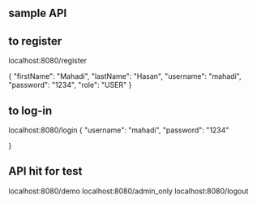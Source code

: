 ## sample API
## to register
localhost:8080/register

{
    "firstName": "Mahadi",
    "lastName": "Hasan",
    "username": "mahadi",
    "password": "1234",
    "role": "USER"
}

## to log-in
localhost:8080/login
{
    "username": "mahadi",
    "password": "1234"

}

## API hit for test
localhost:8080/demo
localhost:8080/admin_only
localhost:8080/logout
